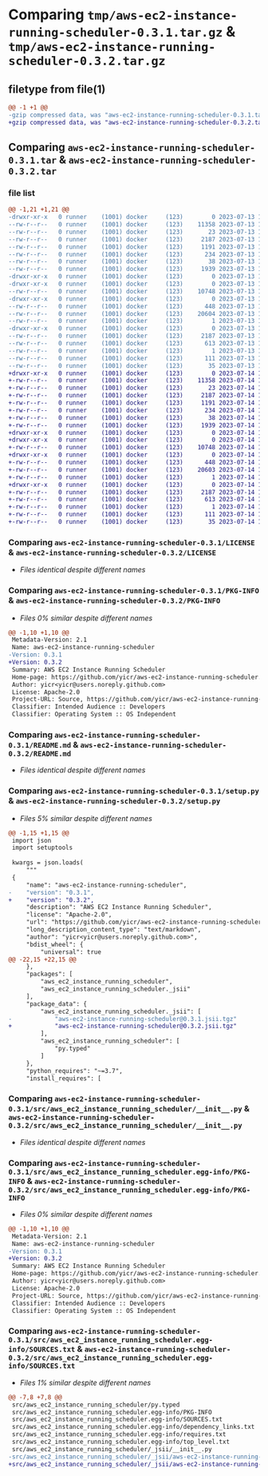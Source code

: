 # Comparing `tmp/aws-ec2-instance-running-scheduler-0.3.1.tar.gz` & `tmp/aws-ec2-instance-running-scheduler-0.3.2.tar.gz`

## filetype from file(1)

```diff
@@ -1 +1 @@
-gzip compressed data, was "aws-ec2-instance-running-scheduler-0.3.1.tar", last modified: Thu Jul 13 19:20:12 2023, max compression
+gzip compressed data, was "aws-ec2-instance-running-scheduler-0.3.2.tar", last modified: Fri Jul 14 19:21:51 2023, max compression
```

## Comparing `aws-ec2-instance-running-scheduler-0.3.1.tar` & `aws-ec2-instance-running-scheduler-0.3.2.tar`

### file list

```diff
@@ -1,21 +1,21 @@
-drwxr-xr-x   0 runner    (1001) docker     (123)        0 2023-07-13 19:20:12.749019 aws-ec2-instance-running-scheduler-0.3.1/
--rw-r--r--   0 runner    (1001) docker     (123)    11358 2023-07-13 19:20:01.000000 aws-ec2-instance-running-scheduler-0.3.1/LICENSE
--rw-r--r--   0 runner    (1001) docker     (123)       23 2023-07-13 19:20:01.000000 aws-ec2-instance-running-scheduler-0.3.1/MANIFEST.in
--rw-r--r--   0 runner    (1001) docker     (123)     2187 2023-07-13 19:20:12.749019 aws-ec2-instance-running-scheduler-0.3.1/PKG-INFO
--rw-r--r--   0 runner    (1001) docker     (123)     1191 2023-07-13 19:20:01.000000 aws-ec2-instance-running-scheduler-0.3.1/README.md
--rw-r--r--   0 runner    (1001) docker     (123)      234 2023-07-13 19:20:01.000000 aws-ec2-instance-running-scheduler-0.3.1/pyproject.toml
--rw-r--r--   0 runner    (1001) docker     (123)       38 2023-07-13 19:20:12.749019 aws-ec2-instance-running-scheduler-0.3.1/setup.cfg
--rw-r--r--   0 runner    (1001) docker     (123)     1939 2023-07-13 19:20:01.000000 aws-ec2-instance-running-scheduler-0.3.1/setup.py
-drwxr-xr-x   0 runner    (1001) docker     (123)        0 2023-07-13 19:20:12.745019 aws-ec2-instance-running-scheduler-0.3.1/src/
-drwxr-xr-x   0 runner    (1001) docker     (123)        0 2023-07-13 19:20:12.745019 aws-ec2-instance-running-scheduler-0.3.1/src/aws_ec2_instance_running_scheduler/
--rw-r--r--   0 runner    (1001) docker     (123)    10748 2023-07-13 19:20:01.000000 aws-ec2-instance-running-scheduler-0.3.1/src/aws_ec2_instance_running_scheduler/__init__.py
-drwxr-xr-x   0 runner    (1001) docker     (123)        0 2023-07-13 19:20:12.749019 aws-ec2-instance-running-scheduler-0.3.1/src/aws_ec2_instance_running_scheduler/_jsii/
--rw-r--r--   0 runner    (1001) docker     (123)      448 2023-07-13 19:20:01.000000 aws-ec2-instance-running-scheduler-0.3.1/src/aws_ec2_instance_running_scheduler/_jsii/__init__.py
--rw-r--r--   0 runner    (1001) docker     (123)    20604 2023-07-13 19:20:01.000000 aws-ec2-instance-running-scheduler-0.3.1/src/aws_ec2_instance_running_scheduler/_jsii/aws-ec2-instance-running-scheduler@0.3.1.jsii.tgz
--rw-r--r--   0 runner    (1001) docker     (123)        1 2023-07-13 19:20:01.000000 aws-ec2-instance-running-scheduler-0.3.1/src/aws_ec2_instance_running_scheduler/py.typed
-drwxr-xr-x   0 runner    (1001) docker     (123)        0 2023-07-13 19:20:12.749019 aws-ec2-instance-running-scheduler-0.3.1/src/aws_ec2_instance_running_scheduler.egg-info/
--rw-r--r--   0 runner    (1001) docker     (123)     2187 2023-07-13 19:20:12.000000 aws-ec2-instance-running-scheduler-0.3.1/src/aws_ec2_instance_running_scheduler.egg-info/PKG-INFO
--rw-r--r--   0 runner    (1001) docker     (123)      613 2023-07-13 19:20:12.000000 aws-ec2-instance-running-scheduler-0.3.1/src/aws_ec2_instance_running_scheduler.egg-info/SOURCES.txt
--rw-r--r--   0 runner    (1001) docker     (123)        1 2023-07-13 19:20:12.000000 aws-ec2-instance-running-scheduler-0.3.1/src/aws_ec2_instance_running_scheduler.egg-info/dependency_links.txt
--rw-r--r--   0 runner    (1001) docker     (123)      111 2023-07-13 19:20:12.000000 aws-ec2-instance-running-scheduler-0.3.1/src/aws_ec2_instance_running_scheduler.egg-info/requires.txt
--rw-r--r--   0 runner    (1001) docker     (123)       35 2023-07-13 19:20:12.000000 aws-ec2-instance-running-scheduler-0.3.1/src/aws_ec2_instance_running_scheduler.egg-info/top_level.txt
+drwxr-xr-x   0 runner    (1001) docker     (123)        0 2023-07-14 19:21:51.896501 aws-ec2-instance-running-scheduler-0.3.2/
+-rw-r--r--   0 runner    (1001) docker     (123)    11358 2023-07-14 19:21:37.000000 aws-ec2-instance-running-scheduler-0.3.2/LICENSE
+-rw-r--r--   0 runner    (1001) docker     (123)       23 2023-07-14 19:21:37.000000 aws-ec2-instance-running-scheduler-0.3.2/MANIFEST.in
+-rw-r--r--   0 runner    (1001) docker     (123)     2187 2023-07-14 19:21:51.896501 aws-ec2-instance-running-scheduler-0.3.2/PKG-INFO
+-rw-r--r--   0 runner    (1001) docker     (123)     1191 2023-07-14 19:21:37.000000 aws-ec2-instance-running-scheduler-0.3.2/README.md
+-rw-r--r--   0 runner    (1001) docker     (123)      234 2023-07-14 19:21:37.000000 aws-ec2-instance-running-scheduler-0.3.2/pyproject.toml
+-rw-r--r--   0 runner    (1001) docker     (123)       38 2023-07-14 19:21:51.896501 aws-ec2-instance-running-scheduler-0.3.2/setup.cfg
+-rw-r--r--   0 runner    (1001) docker     (123)     1939 2023-07-14 19:21:37.000000 aws-ec2-instance-running-scheduler-0.3.2/setup.py
+drwxr-xr-x   0 runner    (1001) docker     (123)        0 2023-07-14 19:21:51.892501 aws-ec2-instance-running-scheduler-0.3.2/src/
+drwxr-xr-x   0 runner    (1001) docker     (123)        0 2023-07-14 19:21:51.892501 aws-ec2-instance-running-scheduler-0.3.2/src/aws_ec2_instance_running_scheduler/
+-rw-r--r--   0 runner    (1001) docker     (123)    10748 2023-07-14 19:21:37.000000 aws-ec2-instance-running-scheduler-0.3.2/src/aws_ec2_instance_running_scheduler/__init__.py
+drwxr-xr-x   0 runner    (1001) docker     (123)        0 2023-07-14 19:21:51.892501 aws-ec2-instance-running-scheduler-0.3.2/src/aws_ec2_instance_running_scheduler/_jsii/
+-rw-r--r--   0 runner    (1001) docker     (123)      448 2023-07-14 19:21:37.000000 aws-ec2-instance-running-scheduler-0.3.2/src/aws_ec2_instance_running_scheduler/_jsii/__init__.py
+-rw-r--r--   0 runner    (1001) docker     (123)    20603 2023-07-14 19:21:37.000000 aws-ec2-instance-running-scheduler-0.3.2/src/aws_ec2_instance_running_scheduler/_jsii/aws-ec2-instance-running-scheduler@0.3.2.jsii.tgz
+-rw-r--r--   0 runner    (1001) docker     (123)        1 2023-07-14 19:21:37.000000 aws-ec2-instance-running-scheduler-0.3.2/src/aws_ec2_instance_running_scheduler/py.typed
+drwxr-xr-x   0 runner    (1001) docker     (123)        0 2023-07-14 19:21:51.892501 aws-ec2-instance-running-scheduler-0.3.2/src/aws_ec2_instance_running_scheduler.egg-info/
+-rw-r--r--   0 runner    (1001) docker     (123)     2187 2023-07-14 19:21:51.000000 aws-ec2-instance-running-scheduler-0.3.2/src/aws_ec2_instance_running_scheduler.egg-info/PKG-INFO
+-rw-r--r--   0 runner    (1001) docker     (123)      613 2023-07-14 19:21:51.000000 aws-ec2-instance-running-scheduler-0.3.2/src/aws_ec2_instance_running_scheduler.egg-info/SOURCES.txt
+-rw-r--r--   0 runner    (1001) docker     (123)        1 2023-07-14 19:21:51.000000 aws-ec2-instance-running-scheduler-0.3.2/src/aws_ec2_instance_running_scheduler.egg-info/dependency_links.txt
+-rw-r--r--   0 runner    (1001) docker     (123)      111 2023-07-14 19:21:51.000000 aws-ec2-instance-running-scheduler-0.3.2/src/aws_ec2_instance_running_scheduler.egg-info/requires.txt
+-rw-r--r--   0 runner    (1001) docker     (123)       35 2023-07-14 19:21:51.000000 aws-ec2-instance-running-scheduler-0.3.2/src/aws_ec2_instance_running_scheduler.egg-info/top_level.txt
```

### Comparing `aws-ec2-instance-running-scheduler-0.3.1/LICENSE` & `aws-ec2-instance-running-scheduler-0.3.2/LICENSE`

 * *Files identical despite different names*

### Comparing `aws-ec2-instance-running-scheduler-0.3.1/PKG-INFO` & `aws-ec2-instance-running-scheduler-0.3.2/PKG-INFO`

 * *Files 0% similar despite different names*

```diff
@@ -1,10 +1,10 @@
 Metadata-Version: 2.1
 Name: aws-ec2-instance-running-scheduler
-Version: 0.3.1
+Version: 0.3.2
 Summary: AWS EC2 Instance Running Scheduler
 Home-page: https://github.com/yicr/aws-ec2-instance-running-scheduler.git
 Author: yicr<yicr@users.noreply.github.com>
 License: Apache-2.0
 Project-URL: Source, https://github.com/yicr/aws-ec2-instance-running-scheduler.git
 Classifier: Intended Audience :: Developers
 Classifier: Operating System :: OS Independent
```

### Comparing `aws-ec2-instance-running-scheduler-0.3.1/README.md` & `aws-ec2-instance-running-scheduler-0.3.2/README.md`

 * *Files identical despite different names*

### Comparing `aws-ec2-instance-running-scheduler-0.3.1/setup.py` & `aws-ec2-instance-running-scheduler-0.3.2/setup.py`

 * *Files 5% similar despite different names*

```diff
@@ -1,15 +1,15 @@
 import json
 import setuptools
 
 kwargs = json.loads(
     """
 {
     "name": "aws-ec2-instance-running-scheduler",
-    "version": "0.3.1",
+    "version": "0.3.2",
     "description": "AWS EC2 Instance Running Scheduler",
     "license": "Apache-2.0",
     "url": "https://github.com/yicr/aws-ec2-instance-running-scheduler.git",
     "long_description_content_type": "text/markdown",
     "author": "yicr<yicr@users.noreply.github.com>",
     "bdist_wheel": {
         "universal": true
@@ -22,15 +22,15 @@
     },
     "packages": [
         "aws_ec2_instance_running_scheduler",
         "aws_ec2_instance_running_scheduler._jsii"
     ],
     "package_data": {
         "aws_ec2_instance_running_scheduler._jsii": [
-            "aws-ec2-instance-running-scheduler@0.3.1.jsii.tgz"
+            "aws-ec2-instance-running-scheduler@0.3.2.jsii.tgz"
         ],
         "aws_ec2_instance_running_scheduler": [
             "py.typed"
         ]
     },
     "python_requires": "~=3.7",
     "install_requires": [
```

### Comparing `aws-ec2-instance-running-scheduler-0.3.1/src/aws_ec2_instance_running_scheduler/__init__.py` & `aws-ec2-instance-running-scheduler-0.3.2/src/aws_ec2_instance_running_scheduler/__init__.py`

 * *Files identical despite different names*

### Comparing `aws-ec2-instance-running-scheduler-0.3.1/src/aws_ec2_instance_running_scheduler.egg-info/PKG-INFO` & `aws-ec2-instance-running-scheduler-0.3.2/src/aws_ec2_instance_running_scheduler.egg-info/PKG-INFO`

 * *Files 0% similar despite different names*

```diff
@@ -1,10 +1,10 @@
 Metadata-Version: 2.1
 Name: aws-ec2-instance-running-scheduler
-Version: 0.3.1
+Version: 0.3.2
 Summary: AWS EC2 Instance Running Scheduler
 Home-page: https://github.com/yicr/aws-ec2-instance-running-scheduler.git
 Author: yicr<yicr@users.noreply.github.com>
 License: Apache-2.0
 Project-URL: Source, https://github.com/yicr/aws-ec2-instance-running-scheduler.git
 Classifier: Intended Audience :: Developers
 Classifier: Operating System :: OS Independent
```

### Comparing `aws-ec2-instance-running-scheduler-0.3.1/src/aws_ec2_instance_running_scheduler.egg-info/SOURCES.txt` & `aws-ec2-instance-running-scheduler-0.3.2/src/aws_ec2_instance_running_scheduler.egg-info/SOURCES.txt`

 * *Files 1% similar despite different names*

```diff
@@ -7,8 +7,8 @@
 src/aws_ec2_instance_running_scheduler/py.typed
 src/aws_ec2_instance_running_scheduler.egg-info/PKG-INFO
 src/aws_ec2_instance_running_scheduler.egg-info/SOURCES.txt
 src/aws_ec2_instance_running_scheduler.egg-info/dependency_links.txt
 src/aws_ec2_instance_running_scheduler.egg-info/requires.txt
 src/aws_ec2_instance_running_scheduler.egg-info/top_level.txt
 src/aws_ec2_instance_running_scheduler/_jsii/__init__.py
-src/aws_ec2_instance_running_scheduler/_jsii/aws-ec2-instance-running-scheduler@0.3.1.jsii.tgz
+src/aws_ec2_instance_running_scheduler/_jsii/aws-ec2-instance-running-scheduler@0.3.2.jsii.tgz
```

